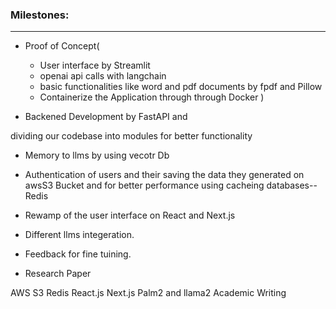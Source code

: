 ### Milestones:
---
* Proof of Concept(
    * User interface by Streamlit
    * openai api calls with langchain
    * basic functionalities like word and pdf documents by fpdf and Pillow
    * Containerize the Application through through Docker 
    )

* Backened Development by FastAPI and 

dividing our codebase into modules for better functionality

* Memory to llms by using vecotr Db

* Authentication of users and their saving the data they generated on awsS3 Bucket and for better performance using cacheing databases--Redis

* Rewamp of the user interface on React and Next.js

* Different llms integeration.

* Feedback for fine tuining.

* Research Paper

AWS S3
Redis
React.js
Next.js
Palm2 and llama2
Academic Writing

